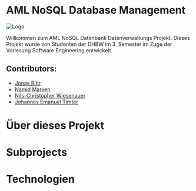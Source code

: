 # AML NoSQL Database Management
 
![Logo](https://elementies.com/images/aml-database-management-logo-small.jpg)

Willkommen zum AML NoSQL Datenbank Datenverwaltungs Projekt.
Dieses Projekt wurde von Studenten der DHBW im 3. Semester im Zuge der Vorlesung Software Engineering entwickelt.

## Contributors:
- [Jonas Bihr](https://github.com/Rhib)
- [Namid Marxen](https://github.com/NamidM)
- [Nils-Christopher Wiesenauer](https://github.com/NurNils)
- [Johannes Emanuel Timter](https://github.com/UdolfSeelenfrost)

# Über dieses Projekt

# Subprojects

# Technologien

